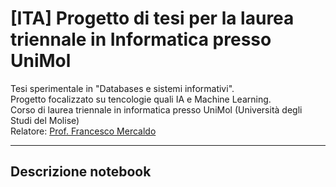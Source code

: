 # [ITA] Progetto di tesi per la laurea triennale in Informatica presso UniMol

Tesi sperimentale in "Databases e sistemi informativi". <br>Progetto focalizzato su tencologie quali IA e Machine Learning. <br>Corso di laurea triennale in informatica presso UniMol (Università degli Studi del Molise) <br> Relatore: [Prof. Francesco Mercaldo](https://github.com/FrancescoMercaldo)

---

## Descrizione notebook